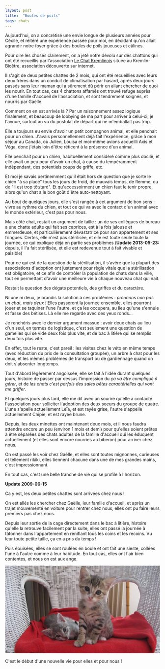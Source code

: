```yaml
---
layout: post
title:  "Boules de poils"
tags: chats
---
```


Aujourd'hui, on a concrétisé une envie longue de plusieurs années pour Cécile, et réitéré une expérience passée pour moi, en décidant qu'on allait agrandir notre foyer grâce à des boules de poils joueuses et câlines.

Pour dire les choses clairement, on a jeté notre dévolu sur des chattons qui ont été recueillis par l'association [Le Chat Kremlinois](http://www.lechatkrem.com/) située au Kremlin-Bicêtre, association découverte sur internet.

Il s'agit de deux petites chattes de 2 mois, qui ont été recueillies avec leurs deux frères dans un conduit de climatisation par hasard, après deux jours passés sans leur maman qui a sûrement dû périr en allant chercher de quoi les nourir. En tout cas, ces 4 chattons affamés ont trouvé refuge auprès d'une famille d'accueil de l'association, et sont tendrement soignés, et nourris par Gaëlle.

Comment on en est arrivés là ? Par un raisonnement assez logique finalement, et beaucoup de lobbying de ma part pour arriver à celui-ci, je l'avoue, surtout au vu du postulat  de départ qui ne m'emballait pas trop.

Elle a toujours eu envie d'avoir un petit compagnon animal, et elle penchait pour un chien. J'avais personnellement déjà fait l'expérience, grâce à mon séjour au Canada, où Julien, Louisa et moi-même avions accueilli Axis et Véga, donc j'étais loin d'être réticent à la présence d'un animal.

Elle penchait pour un chien, habituellement considéré comme plus docile, et elle avait un peu peur d'avoir un chat, à cause du tempéramment indépendant, des potentiels coups de griffe, etc.

Et moi je savais pertinemment qu'il était hors de question que je sorte le chien "à sa place" tous les jours de froid, de mauvais temps, de flemme, ou de "il est trop tôt/tard". Et qu'accessoirment un chien faut le tenir propre, alors qu'un chat a le bon goût d'être auto-nettoyant.

Au bout de quelques jours, elle s'est rangée à cet argument de bon sens : vivre au rythme du chien, et tout ce qui va avec le contact d'un animal avec le monde extérieur, c'est pas pour nous.

Mais côté chat, restait un argument de taille : un de ses collègues de bureau a une chatte adulte qui fait ses caprices, est à la fois jalouse et emmerdeuse, et particulièrement dévastatrice pour son appartement et ses fringues. Certes, elle n'est pas stérilisée, et elle est toute seule toute la journée, ce qui explique déjà en partie ses problèmes (**Update 2013-05-23:** depuis, il l'a fait stérilisée, et elle est redevenue tout à fait vivable et paisible)

Pour ce qui est de la question de la stérilisation, il s'avère que la plupart des associations d'adoption ont justement pour règle vitale que la stérilisation est obligatoire, et ce afin de contrôler la population de chats dans la ville, tout en permettant d'avoir une meilleure vie à chaque nouveau chat qui nait.

Restait la question des dégats potentiels, des griffes et du caractère.

Ni une ni deux, je brandis la solution à ces problèmes : *prennons non pas un chat, mais deux !* Elles passeront la journée ensemble, elles pourront jouer et se taquiner l'une l'autre, et ça les occupera, au lieu qu'une s'ennuie et fasse des bétises. Là elle me regarde avec des yeux ronds...

Je renchéris avec le dernier argument massue : avoir deux chats au lieu d'un seul, en termes de logistique, c'est seulement une question de gamelles qui se vide deux fois plus vite, et de bac à litière qui se remplis deux fois plus vite.

En effet, tout le reste, c'est pareil : les visites chez le véto en même temps (avec réduction du prix de la consultation groupée), un arbre à chat pour les deux, et les mêmes problèmes de transport ou de gardiennage quand on doit s'absenter longtemps.

Tout d'abord légèrement angoissée, elle se fait à l'idée durant quelques jours, histoire de passer par dessus l'impression du *ça va être compliqué à gérer*, et de *les chats c'est parfois des sales bêtes caractérielles qui vont me griffer*.

Et quelques jours plus tard, elle me dit avec un sourire qu'elle a contacté l'association pour solliciter l'adoption des deux soeurs du groupe de quatre. L'une s'apelle actuellement Leïa, et est rayée grise, l'autre s'appelle actuellement Chipie, et est rayée brune.

Depuis, les deux minettes ont maintenant deux mois, et il nous faudra attendre encore un peu (environ 1 mois et demi) pour qu'elles soient prêtes à être séparées des chats adultes de la famille d'accueil qui les éduquent actuellement (et elles sont encore nourries au biberon) pour arriver chez nous.

On est passé les voir chez Gaêlle, et elles sont toutes mignonnes, curieuses et tellement rikiki, elles tiennent chacune dans une de mes grandes mains, c'est impressionnant.

En tout cas, c'est une belle tranche de vie qui se profile à l'horizon.

**Update 2009-06-15**

Ca y est, les deux petites chattes sont arrivées chez nous !

On est allés les chercher chez Gaëlle, leur famille d'accueil, et après un trajet mouvementé en voiture pour rentrer chez nous, elles ont pu faire leurs premiers pas chez nous.

Depuis leur sortie de la cage directement dans le bac à litière, histoire qu'elle la retrouve facilement par la suite, elles ont passé la journée à tâtonner dans l'appartement en reniflant tous les coins et les recoins. Vu leur toute petite taille, ça en a pris du temps !

Puis épuisées, elles se sont roulées en boule et ont fait une sieste, collées l'une à l'autre comme à leur habitude. En tout cas, elles ont l'air bien contentes, et nous on est aux ange.

<a href='/files/chats-isis-vala-bebes.jpg'><img src='/files/chats-isis-vala-bebes_small.jpg' /></a>

C'est le début d'une nouvelle vie pour elles et pour nous !
